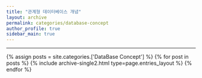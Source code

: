 ```yaml
---
title: "관계형 데이터베이스 개념"
layout: archive
permalink: categories/database-concept
author_profile: true
sidebar_main: true
---
```


<!-- 공백이 포함되어 있는 카테고리 이름의 경우 site.categories.['a b c'] 이런식으로! -->

***

{% assign posts = site.categories.['DataBase Concept'] %}
{% for post in posts %} {% include archive-single2.html type=page.entries_layout %} {% endfor %}